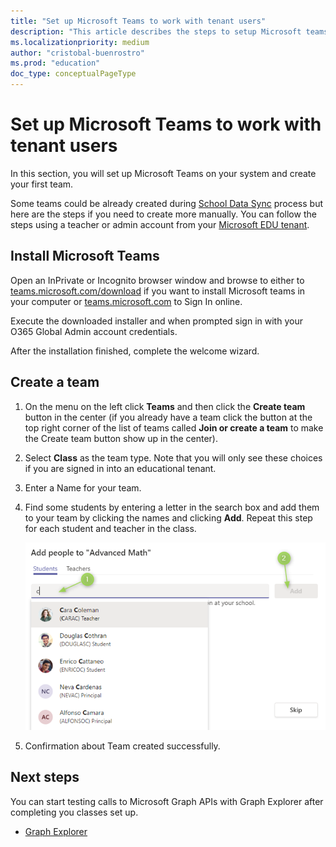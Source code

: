 ```yaml
---
title: "Set up Microsoft Teams to work with tenant users"
description: "This article describes the steps to setup Microsoft teams on your machine and use your tenant users."
ms.localizationpriority: medium
author: "cristobal-buenrostro"
ms.prod: "education"
doc_type: conceptualPageType
---
```


# Set up Microsoft Teams to work with tenant users

In this section, you will set up Microsoft Teams on your system and create your first team.

Some teams could be already created during [School Data Sync](/graph/msgraph-onboarding-sds) process but here are the steps if you need to create more manually. You can follow the steps using a teacher or admin account from your [Microsoft EDU tenant](/graph/msgraph-onboarding-edutenant).

## Install Microsoft Teams

Open an InPrivate or Incognito browser window and browse to either to [teams.microsoft.com/download](https://teams.microsoft.com/download) if you want to install Microsoft teams in your computer or [teams.microsoft.com](https://teams.microsoft.com) to Sign In online.

Execute the downloaded installer and when prompted sign in with your O365 Global Admin account credentials.

After the installation finished, complete the welcome wizard.

## Create a team

1. On the menu on the left click **Teams** and then click the **Create team** button in the center (if you already have a team click the button at the top right corner of the list of teams called **Join or create a team** to make the Create team button show up in the center).

2. Select **Class** as the team type. Note that you will only see these choices if you are signed in into an educational tenant.

3. Enter a Name for your team.

4. Find some students by entering a letter in the search box and add them to your team by clicking the names and clicking **Add**. Repeat this step for each student and teacher in the class.

   ![Add people](./images/msgraph-onboarding/teams6-people.png)

5. Confirmation about Team created successfully.

## Next steps

You can start testing calls to Microsoft Graph APIs with Graph Explorer after completing you classes set up.

* [Graph Explorer](/graph/msgraph-onboarding-graphexplorer)